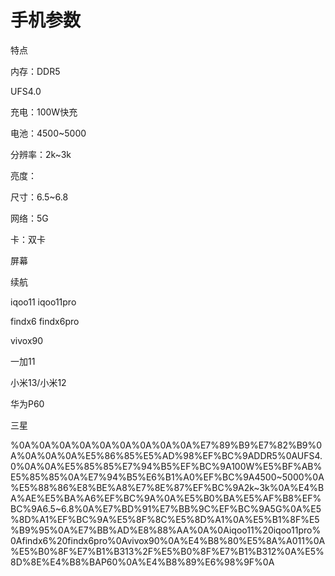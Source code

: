 # 手机参数

特点

内存：DDR5

UFS4.0

充电：100W快充

电池：4500~5000

分辨率：2k~3k

亮度：

尺寸：6.5~6.8

网络：5G

卡：双卡

屏幕

续航

iqoo11 iqoo11pro

findx6 findx6pro

vivox90

一加11

小米13/小米12

华为P60

三星

%0A%0A%0A%0A%0A%0A%0A%0A%0A%E7%89%B9%E7%82%B9%0A%0A%0A%0A%E5%86%85%E5%AD%98%EF%BC%9ADDR5%0AUFS4.0%0A%0A%E5%85%85%E7%94%B5%EF%BC%9A100W%E5%BF%AB%E5%85%85%0A%E7%94%B5%E6%B1%A0%EF%BC%9A4500~5000%0A%E5%88%86%E8%BE%A8%E7%8E%87%EF%BC%9A2k~3k%0A%E4%BA%AE%E5%BA%A6%EF%BC%9A%0A%E5%B0%BA%E5%AF%B8%EF%BC%9A6.5~6.8%0A%E7%BD%91%E7%BB%9C%EF%BC%9A5G%0A%E5%8D%A1%EF%BC%9A%E5%8F%8C%E5%8D%A1%0A%E5%B1%8F%E5%B9%95%0A%E7%BB%AD%E8%88%AA%0A%0Aiqoo11%20iqoo11pro%0Afindx6%20findx6pro%0Avivox90%0A%E4%B8%80%E5%8A%A011%0A%E5%B0%8F%E7%B1%B313%2F%E5%B0%8F%E7%B1%B312%0A%E5%8D%8E%E4%B8%BAP60%0A%E4%B8%89%E6%98%9F%0A
